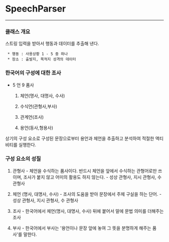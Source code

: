 # SpeechParser
---
### 클래스 개요

   스트링 입력을 받아서 행동과 데이터를 추출해 낸다.

     * 행동 : 사용상황 1 - 5 중 하나
     * 장소 : 출발지, 목적지 성격의 데이터


### 한국어의 구성에 대한 조사

* 5 언 9 품사

  1. 체언(명사, 대명사, 수사)

  2. 수식언(관형사,부사)

  3. 관계언(조사)

  4. 용언(동사,형용사)

상기의 구성 요소로 구성된 문장으로부터 용언과 체언을 추출하고 분석하여 적절한 액티비티를 실행한다.

### 구성 요소의 성질

  1. 관형사
    - 체언을 수식하는 품사이다. 반드시 체언을 앞에서 수식하는 관형어로만 쓰이며, 조사가 붙지 않고
    어미의 활용도 하지 않는다.
    - 성상 관형사, 지시 관형사, 수 관형사

  2. 체언 (명사, 대명사, 수사)
    - 조사의 도움을 받아 문장에서 주체 구실을 하는 단어.
    - 성상 관형사, 지시 관형사, 수 관형사

  3. 조사
    - 한국어에서 체언(명사, 대명사, 수사) 뒤에 붙어서 말에 문법 의미를 더해주는 조사

  4. 부사
    - 한국어에서 부사는 '용언이나 문장 앞에 놓여 그 뜻을 분명하게 해주는 품사'를 말한다.
